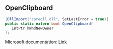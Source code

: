## OpenClipboard

```csharp
[DllImport("coredll.dll", SetLastError = true)]
public static extern bool OpenClipboard(
   IntPtr hWndNewOwner
);
```

Microsoft documentation: [Link](https://docs.microsoft.com/en-us/windows/win32/api/winuser/nf-winuser-openclipboard)
